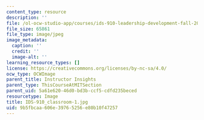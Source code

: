 ```yaml
---
content_type: resource
description: ''
file: /ol-ocw-studio-app/courses/ids-910-leadership-development-fall-2014/9b5fbcaa606e39765256e80b10f47257_IDS-910_classroom-1.jpg
file_size: 65861
file_type: image/jpeg
image_metadata:
  caption: ''
  credit: ''
  image-alt: ''
learning_resource_types: []
license: https://creativecommons.org/licenses/by-nc-sa/4.0/
ocw_type: OCWImage
parent_title: Instructor Insights
parent_type: ThisCourseAtMITSection
parent_uid: 5a61e620-46d0-bd3b-ccf5-cdfd235beced
resourcetype: Image
title: IDS-910_classroom-1.jpg
uid: 9b5fbcaa-606e-3976-5256-e80b10f47257
---
```

